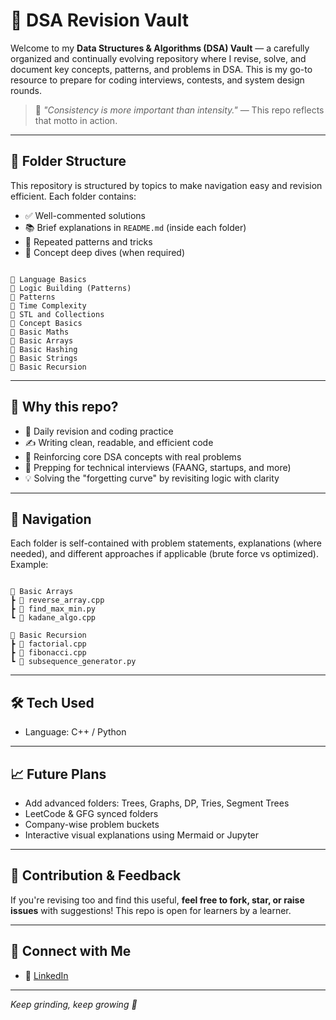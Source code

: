 

# 🚀 DSA Revision Vault

Welcome to my **Data Structures & Algorithms (DSA) Vault** — a carefully organized and continually evolving repository where I revise, solve, and document key concepts, patterns, and problems in DSA. This is my go-to resource to prepare for coding interviews, contests, and system design rounds.

> 📘 *"Consistency is more important than intensity."* — This repo reflects that motto in action.

---

## 📂 Folder Structure

This repository is structured by topics to make navigation easy and revision efficient. Each folder contains:

- ✅ Well-commented solutions  
- 📚 Brief explanations in `README.md` (inside each folder)  
- 🔁 Repeated patterns and tricks  
- 🧠 Concept deep dives (when required)

```

📁 Language Basics
📁 Logic Building (Patterns)
📁 Patterns
📁 Time Complexity
📁 STL and Collections
📁 Concept Basics
📁 Basic Maths
📁 Basic Arrays
📁 Basic Hashing
📁 Basic Strings
📁 Basic Recursion

```

---

## 📌 Why this repo?

- 🔄 Daily revision and coding practice  
- ✍️ Writing clean, readable, and efficient code  
- 🧠 Reinforcing core DSA concepts with real problems  
- 🧪 Prepping for technical interviews (FAANG, startups, and more)  
- 💡 Solving the "forgetting curve" by revisiting logic with clarity  

---

## 🧭 Navigation

Each folder is self-contained with problem statements, explanations (where needed), and different approaches if applicable (brute force vs optimized). Example:

```

📁 Basic Arrays
┣ 📄 reverse_array.cpp
┣ 📄 find_max_min.py
┗ 📄 kadane_algo.cpp

📁 Basic Recursion
┣ 📄 factorial.cpp
┣ 📄 fibonacci.cpp
┗ 📄 subsequence_generator.py

```
---

## 🛠️ Tech Used

- Language: C++ / Python 

---

## 📈 Future Plans

- Add advanced folders: Trees, Graphs, DP, Tries, Segment Trees  
- LeetCode & GFG synced folders  
- Company-wise problem buckets  
- Interactive visual explanations using Mermaid or Jupyter  

---

## 🌟 Contribution & Feedback

If you're revising too and find this useful, **feel free to fork, star, or raise issues** with suggestions! This repo is open for learners by a learner.

---

## 🔗 Connect with Me

- 💼 [LinkedIn](https://linkedin.com/in/jeevantpsingh)  
---
_Keep grinding, keep growing 🌱_
